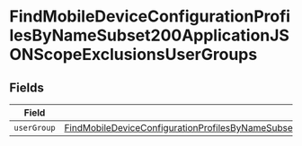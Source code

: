 # FindMobileDeviceConfigurationProfilesByNameSubset200ApplicationJSONScopeExclusionsUserGroups


## Fields

| Field                                                                                                                                                                                                                                     | Type                                                                                                                                                                                                                                      | Required                                                                                                                                                                                                                                  | Description                                                                                                                                                                                                                               |
| ----------------------------------------------------------------------------------------------------------------------------------------------------------------------------------------------------------------------------------------- | ----------------------------------------------------------------------------------------------------------------------------------------------------------------------------------------------------------------------------------------- | ----------------------------------------------------------------------------------------------------------------------------------------------------------------------------------------------------------------------------------------- | ----------------------------------------------------------------------------------------------------------------------------------------------------------------------------------------------------------------------------------------- |
| `userGroup`                                                                                                                                                                                                                               | [FindMobileDeviceConfigurationProfilesByNameSubset200ApplicationJSONScopeExclusionsUserGroupsUserGroup](../../models/operations/findmobiledeviceconfigurationprofilesbynamesubset200applicationjsonscopeexclusionsusergroupsusergroup.md) | :heavy_minus_sign:                                                                                                                                                                                                                        | N/A                                                                                                                                                                                                                                       |